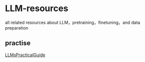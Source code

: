 # LLM-resources
all related resources about LLM，pretraining，finetuning，and data preparation

## practise
[LLMsPracticalGuide](https://github.com/Mooler0410/LLMsPracticalGuide)
